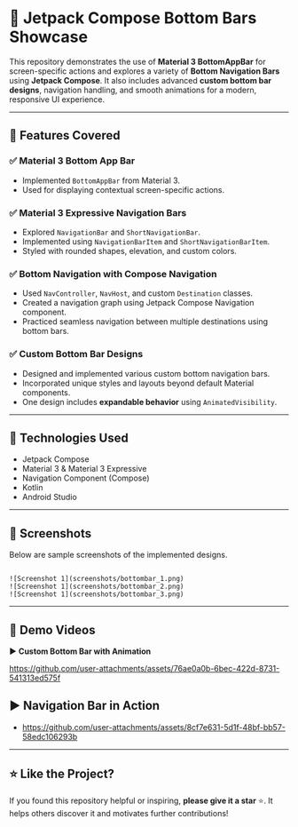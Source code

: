 # 🚀 Jetpack Compose Bottom Bars Showcase

This repository demonstrates the use of **Material 3 BottomAppBar** for screen-specific actions and explores a variety of **Bottom Navigation Bars** using **Jetpack Compose**. It also includes advanced **custom bottom bar designs**, navigation handling, and smooth animations for a modern, responsive UI experience.

---

## 📌 Features Covered

### ✅ Material 3 Bottom App Bar
- Implemented `BottomAppBar` from Material 3.
- Used for displaying contextual screen-specific actions.

### ✅ Material 3 Expressive Navigation Bars
- Explored `NavigationBar` and `ShortNavigationBar`.
- Implemented using `NavigationBarItem` and `ShortNavigationBarItem`.
- Styled with rounded shapes, elevation, and custom colors.

### ✅ Bottom Navigation with Compose Navigation
- Used `NavController`, `NavHost`, and custom `Destination` classes.
- Created a navigation graph using Jetpack Compose Navigation component.
- Practiced seamless navigation between multiple destinations using bottom bars.

### ✅ Custom Bottom Bar Designs
- Designed and implemented various custom bottom navigation bars.
- Incorporated unique styles and layouts beyond default Material components.
- One design includes **expandable behavior** using `AnimatedVisibility`.

---

## 🧩 Technologies Used

- Jetpack Compose
- Material 3 & Material 3 Expressive
- Navigation Component (Compose)
- Kotlin
- Android Studio

---

## 📸 Screenshots

Below are sample screenshots of the implemented designs.

```

![Screenshot 1](screenshots/bottombar_1.png)
![Screenshot 1](screenshots/bottombar_2.png)
![Screenshot 1](screenshots/bottombar_3.png)

```
---

## 🎥 Demo Videos

▶️ **Custom Bottom Bar with Animation**



https://github.com/user-attachments/assets/76ae0a0b-6bec-422d-8731-541313ed575f



▶️ **Navigation Bar in Action**
-
-  https://github.com/user-attachments/assets/8cf7e631-5d1f-48bf-bb57-58edc106293b

---

## ⭐ Like the Project?

If you found this repository helpful or inspiring, **please give it a star** ⭐. It helps others discover it and motivates further contributions!
